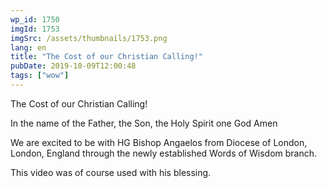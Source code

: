```yaml
---
wp_id: 1750
imgId: 1753
imgSrc: /assets/thumbnails/1753.png
lang: en
title: "The Cost of our Christian Calling!"
pubDate: 2019-10-09T12:00:48
tags: ["wow"]
---
```


<!-- page: 6 -->

<p>The Cost of our Christian Calling!</p>
<p>In the name of the Father, the Son, the Holy Spirit one God Amen</p>
<p>We are excited to be with HG Bishop Angaelos from Diocese of London, London, England through the newly established Words of Wisdom branch.</p>
<p>This video was of course used with his blessing.</p>
